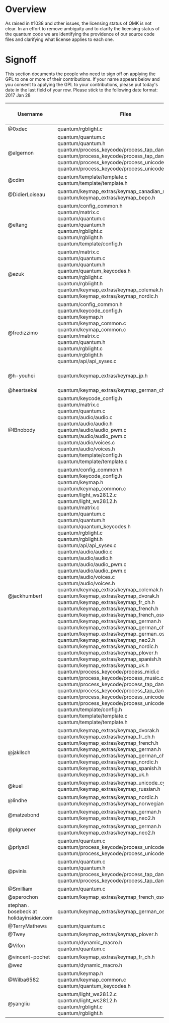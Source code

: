 # Overview

As raised in #1038 and other issues, the licensing status of QMK is not clear. In an effort to remove ambiguity and to clarify the licensing status of the quantum code we are identifying the providence of our source code files and clarifying what license applies to each one.

# Signoff

This section documents the people who need to sign off on applying the GPL to one or more of their contributions. If your name appears below and you consent to applying the GPL to your contributions, please put today's date in the last field of your row. Please stick to the following date format: 2017 Jan 28

Username | Files | Sign Off Date |
---------|-------|---------------|
@0xdec | quantum/rgblight.c | |
@algernon | quantum/quantum.c<br>quantum/quantum.h<br>quantum/process_keycode/process_tap_dance.c<br>quantum/process_keycode/process_tap_dance.h<br>quantum/process_keycode/process_unicode.c<br>quantum/process_keycode/process_unicode.h | 2017 Jan 29 |
@cdim | quantum/template/template.c<br>quantum/template/template.h | |
@DidierLoiseau | quantum/keymap_extras/keymap_canadian_multilingual.h<br>quantum/keymap_extras/keymap_bepo.h | |
@eltang |  quantum/config_common.h<br>quantum/matrix.c<br>quantum/quantum.c<br>quantum/quantum.h<br>quantum/rgblight.c<br>quantum/rgblight.h<br>quantum/template/config.h | |
@ezuk | quantum/matrix.c<br>quantum/quantum.c<br>quantum/quantum.h<br>quantum/quantum_keycodes.h<br>quantum/rgblight.c<br>quantum/rgblight.h<br>quantum/keymap_extras/keymap_colemak.h<br>quantum/keymap_extras/keymap_nordic.h |
@fredizzimo | quantum/config_common.h<br>quantum/keycode_config.h<br>quantum/keymap.h<br>quantum/keymap_common.c<br>quantum/keymap_common.c<br>quantum/matrix.c<br>quantum/quantum.h<br>quantum/rgblight.c<br>quantum/rgblight.h<br>quantum/api/api_sysex.c | |
@h-youhei | quantum/keymap_extras/keymap_jp.h | 2017 Jan 28 |
@heartsekai | quantum/keymap_extras/keymap_german_ch.h | |
@IBnobody | quantum/keycode_config.h<br>quantum/matrix.c<br>quantum/quantum.c<br>quantum/audio/audio.c<br>quantum/audio/audio.h<br>quantum/audio/audio_pwm.c<br>quantum/audio/audio_pwm.c<br>quantum/audio/voices.c<br>quantum/audio/voices.h<br>quantum/template/config.h<br>quantum/template/template.c | |
@jackhumbert | quantum/config_common.h<br>quantum/keycode_config.h<br>quantum/keymap.h<br>quantum/keymap_common.c<br>quantum/light_ws2812.c<br>quantum/light_ws2812.h<br>quantum/matrix.c<br>quantum/quantum.c<br>quantum/quantum.h<br>quantum/quantum_keycodes.h<br>quantum/rgblight.c<br>quantum/rgblight.h<br>quantum/api/api_sysex.c<br>quantum/audio/audio.c<br>quantum/audio/audio.h<br>quantum/audio/audio_pwm.c<br>quantum/audio/audio_pwm.c<br>quantum/audio/voices.c<br>quantum/audio/voices.h<br>quantum/keymap_extras/keymap_colemak.h<br>quantum/keymap_extras/keymap_dvorak.h<br>quantum/keymap_extras/keymap_fr_ch.h<br>quantum/keymap_extras/keymap_french.h<br>quantum/keymap_extras/keymap_french_osx.h<br>quantum/keymap_extras/keymap_german.h<br>quantum/keymap_extras/keymap_german_ch.h<br>quantum/keymap_extras/keymap_german_osx.h<br>quantum/keymap_extras/keymap_neo2.h<br>quantum/keymap_extras/keymap_nordic.h<br>quantum/keymap_extras/keymap_plover.h<br>quantum/keymap_extras/keymap_spanish.h<br>quantum/keymap_extras/keymap_uk.h<br>quantum/process_keycode/process_midi.c<br>quantum/process_keycode/process_music.c<br>quantum/process_keycode/process_tap_dance.c<br>quantum/process_keycode/process_tap_dance.h<br>quantum/process_keycode/process_unicode.c<br>quantum/process_keycode/process_unicode.h<br>quantum/template/config.h<br>quantum/template/template.c<br>quantum/template/template.h | 2017-01-29 |
@jakllsch | quantum/keymap_extras/keymap_dvorak.h<br>quantum/keymap_extras/keymap_fr_ch.h<br>quantum/keymap_extras/keymap_french.h<br>quantum/keymap_extras/keymap_german.h<br>quantum/keymap_extras/keymap_german_ch.h<br>quantum/keymap_extras/keymap_nordic.h<br>quantum/keymap_extras/keymap_spanish.h<br>quantum/keymap_extras/keymap_uk.h | |
@kuel | quantum/keymap_extras/keymap_unicode_cyrillic.h<br>quantum/keymap_extras/keymap_russian.h | |
@lindhe | quantum/keymap_extras/keymap_nordic.h<br>quantum/keymap_extras/keymap_norwegian.h | |
@matzebond | quantum/keymap_extras/keymap_german.h<br>quantum/keymap_extras/keymap_neo2.h | |
@plgruener | quantum/keymap_extras/keymap_german.h<br>quantum/keymap_extras/keymap_neo2.h | |
@priyadi | quantum/quantum.c<br>quantum/process_keycode/process_unicode.c<br>quantum/process_keycode/process_unicode.h | |
@pvinis | quantum/quantum.c<br>quantum/quantum.h<br>quantum/process_keycode/process_tap_dance.c<br>quantum/process_keycode/process_tap_dance.h | 2017 Jan 29 |
@Smilliam | quantum/quantum.c | |
@sperochon | quantum/keymap_extras/keymap_french_osx.h | |
stephan . bosebeck at holidayinsider.com | quantum/keymap_extras/keymap_german_osx.h | |
@TerryMathews | quantum/quantum.c | |
@Twey | quantum/keymap_extras/keymap_plover.h | |
@Vifon | quantum/dynamic_macro.h<br>quantum/quantum.c | |
@vincent-pochet | quantum/keymap_extras/keymap_fr_ch.h | |
@wez | quantum/dynamic_macro.h | |
@Wilba6582 | quantum/keymap.h<br>quantum/keymap_common.c<br>quantum/quantum_keycodes.h | |
@yangliu | quantum/light_ws2812.c<br>quantum/light_ws2812.h<br>quantum/rgblight.c<br>quantum/rgblight.h | |
